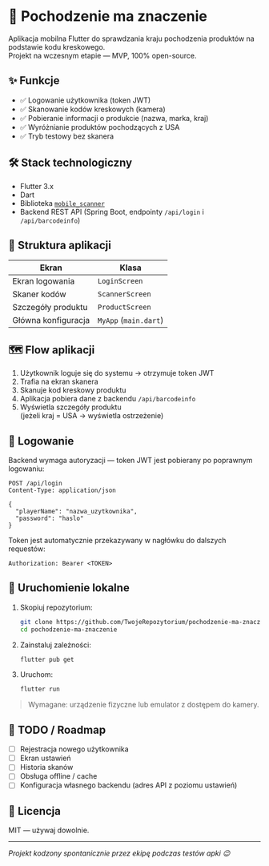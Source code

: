 
# 📱 Pochodzenie ma znaczenie

Aplikacja mobilna Flutter do sprawdzania kraju pochodzenia produktów na podstawie kodu kreskowego.  
Projekt na wczesnym etapie — MVP, 100% open-source.

## ✨ Funkcje

- ✅ Logowanie użytkownika (token JWT)
- ✅ Skanowanie kodów kreskowych (kamera)
- ✅ Pobieranie informacji o produkcie (nazwa, marka, kraj)
- ✅ Wyróżnianie produktów pochodzących z USA
- ✅ Tryb testowy bez skanera

## 🛠️ Stack technologiczny

- Flutter 3.x
- Dart
- Biblioteka [`mobile_scanner`](https://pub.dev/packages/mobile_scanner)
- Backend REST API (Spring Boot, endpointy `/api/login` i `/api/barcodeinfo`)

## 🔧 Struktura aplikacji

| Ekran               | Klasa                |
|---------------------|----------------------|
| Ekran logowania     | `LoginScreen`        |
| Skaner kodów        | `ScannerScreen`      |
| Szczegóły produktu  | `ProductScreen`      |
| Główna konfiguracja | `MyApp` (`main.dart`) |

## 🗺️ Flow aplikacji

1. Użytkownik loguje się do systemu → otrzymuje token JWT
2. Trafia na ekran skanera
3. Skanuje kod kreskowy produktu
4. Aplikacja pobiera dane z backendu `/api/barcodeinfo`
5. Wyświetla szczegóły produktu  
   (jeżeli kraj = USA → wyświetla ostrzeżenie)

## 🔑 Logowanie

Backend wymaga autoryzacji — token JWT jest pobierany po poprawnym logowaniu:

```http
POST /api/login
Content-Type: application/json

{
  "playerName": "nazwa_uzytkownika",
  "password": "haslo"
}
```

Token jest automatycznie przekazywany w nagłówku do dalszych requestów:

```http
Authorization: Bearer <TOKEN>
```

## 🚀 Uruchomienie lokalne

1. Skopiuj repozytorium:

    ```bash
    git clone https://github.com/TwojeRepozytorium/pochodzenie-ma-znaczenie.git
    cd pochodzenie-ma-znaczenie
    ```

2. Zainstaluj zależności:

    ```bash
    flutter pub get
    ```

3. Uruchom:

    ```bash
    flutter run
    ```

> Wymagane: urządzenie fizyczne lub emulator z dostępem do kamery.

## 📂 TODO / Roadmap

- [ ] Rejestracja nowego użytkownika
- [ ] Ekran ustawień
- [ ] Historia skanów
- [ ] Obsługa offline / cache
- [ ] Konfiguracja własnego backendu (adres API z poziomu ustawień)

## 📝 Licencja

MIT — używaj dowolnie.

---

_Projekt kodzony spontanicznie przez ekipę podczas testów apki 😉_
